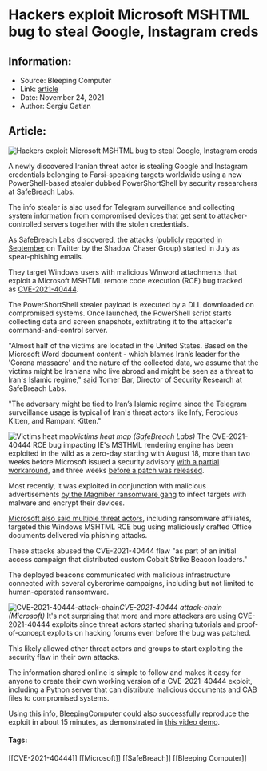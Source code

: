 # Hackers exploit Microsoft MSHTML bug to steal Google, Instagram creds
### 

## Information:
+ Source: Bleeping Computer
+ Link: [article](https://www.bleepingcomputer.com/news/security/hackers-exploit-microsoft-mshtml-bug-to-steal-google-instagram-creds/)
+ Date: November 24, 2021
+ Author: Sergiu Gatlan


## Article:
![Hackers exploit Microsoft MSHTML bug to steal Google, Instagram creds](https://www.bleepstatic.com/content/hl-images/2021/11/24/silhouette.jpg)


A newly discovered Iranian threat actor is stealing Google and Instagram credentials belonging to Farsi-speaking targets worldwide using a new PowerShell-based stealer dubbed PowerShortShell by security researchers at SafeBreach Labs.


The info stealer is also used for Telegram surveillance and collecting system information from compromised devices that get sent to attacker-controlled servers together with the stolen credentials.


As SafeBreach Labs discovered, the attacks ([publicly reported in September](https://twitter.com/ShadowChasing1/status/1438126675565244417) on Twitter by the Shadow Chaser Group) started in July as spear-phishing emails.


They target Windows users with malicious Winword attachments that exploit a Microsoft MSHTML remote code execution (RCE) bug tracked as [CVE-2021-40444](https://www.bleepingcomputer.com/tag/cve-2021-40444/).


The PowerShortShell stealer payload is executed by a DLL downloaded on compromised systems. Once launched, the PowerShell script starts collecting data and screen snapshots, exfiltrating it to the attacker's command-and-control server.


"Almost half of the victims are located in the United States. Based on the Microsoft Word document content - which blames Iran’s leader for the 'Corona massacre' and the nature of the collected data, we assume that the victims might be Iranians who live abroad and might be seen as a threat to Iran's Islamic regime," [said](https://www.safebreach.com/blog/2021/new-powershortshell-stealer-exploits-recent-microsoft-mshtml-vulnerability-to-spy-on-farsi-speakers/) Tomer Bar, Director of Security Research at SafeBreach Labs.


"The adversary might be tied to Iran’s Islamic regime since the Telegram surveillance usage is typical of Iran's threat actors like Infy, Ferocious Kitten, and Rampant Kitten."



![Victims heat map](https://www.bleepstatic.com/images/news/u/1109292/2021/Victim_heat_map.png)*Victims heat map (SafeBreach Labs)*
The CVE-2021-40444 RCE bug impacting IE's MSTHML rendering engine has been exploited in the wild as a zero-day starting with August 18, more than two weeks before Microsoft issued a security advisory [with a partial workaround](https://www.bleepingcomputer.com/news/security/microsoft-shares-temp-fix-for-ongoing-office-365-zero-day-attacks/), and three weeks [before a patch was released](https://www.bleepingcomputer.com/news/microsoft/microsoft-fixes-windows-cve-2021-40444-mshtml-zero-day-bug/).


Most recently, it was exploited in conjunction with malicious advertisements [by the Magniber ransomware gang](https://www.bleepingcomputer.com/news/security/magniber-ransomware-gang-now-exploits-internet-explorer-flaws-in-attacks/) to infect targets with malware and encrypt their devices.


[Microsoft also said multiple threat actors](https://www.bleepingcomputer.com/news/microsoft/microsoft-windows-mshtml-bug-now-exploited-by-ransomware-gangs/), including ransomware affiliates, targeted this Windows MSHTML RCE bug using maliciously crafted Office documents delivered via phishing attacks.


These attacks abused the CVE-2021-40444 flaw "as part of an initial access campaign that distributed custom Cobalt Strike Beacon loaders."


The deployed beacons communicated with malicious infrastructure connected with several cybercrime campaigns, including but not limited to human-operated ransomware.



![CVE-2021-40444-attack-chain](https://www.bleepstatic.com/images/news/u/1109292/2021/CVE-2021-40444-attack-chain%20.png)*CVE-2021-40444 attack-chain (Microsoft)​​​​*
It's not surprising that more and more attackers are using CVE-2021-40444 exploits since threat actors started sharing tutorials and proof-of-concept exploits on hacking forums even before the bug was patched.


This likely allowed other threat actors and groups to start exploiting the security flaw in their own attacks.


The information shared online is simple to follow and makes it easy for anyone to create their own working version of a CVE-2021-40444 exploit, including a Python server that can distribute malicious documents and CAB files to compromised systems.


Using this info, BleepingComputer could also successfully reproduce the exploit in about 15 minutes, as demonstrated in [this video demo](https://vimeo.com/603308077).




#### Tags:
[[CVE-2021-40444]] [[Microsoft]] [[SafeBreach]] [[Bleeping Computer]]
